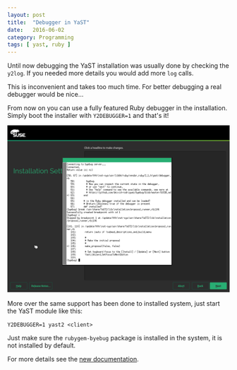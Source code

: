 ```yaml
---
layout: post
title:  "Debugger in YaST"
date:   2016-06-02
category: Programming
tags: [ yast, ruby ]
---
```


Until now debugging the YaST installation was usually done by checking the
`y2log`. If you needed more details you would add more `log` calls.

This is inconvenient and takes too much time. For better debugging a real
debugger would be nice...

From now on you can use a fully featured Ruby debugger in the installation.
Simply boot the installer with `Y2DEBUGGER=1` and that's it!

![Debugger Screenshot](/images/debugger_session.png)

More over the same support has been done to installed system, just
start the YaST module like this:

    Y2DEBUGGER=1 yast2 <client>

Just make sure the `rubygem-byebug` package is installed in the system, it is not
installed by default.

For more details see the [new documentation](
http://yastgithubio.readthedocs.io/en/latest/debugging/).
